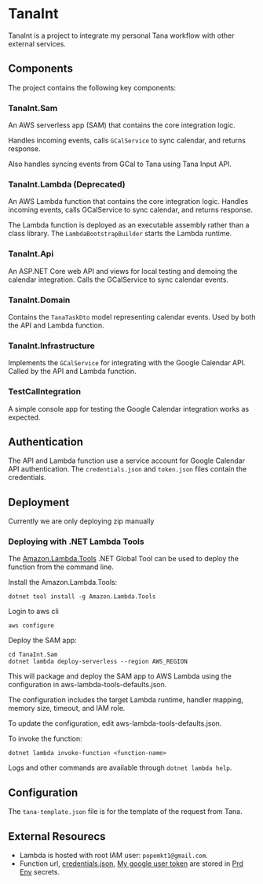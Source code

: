 # TanaInt

TanaInt is a project to integrate my personal Tana workflow with other external services.

## Components

The project contains the following key components:

### TanaInt.Sam

An AWS serverless app (SAM) that contains the core integration logic.

Handles incoming events, calls `GCalService` to sync calendar, and returns response.

Also handles syncing events from GCal to Tana using Tana Input API.

### TanaInt.Lambda (Deprecated)

An AWS Lambda function that contains the core integration logic. Handles incoming events, calls GCalService to sync calendar, and returns response.

The Lambda function is deployed as an executable assembly rather than a class library. The `LambdaBootstrapBuilder` starts the Lambda runtime.

### TanaInt.Api

An ASP.NET Core web API and views for local testing and demoing the calendar integration. Calls the GCalService to sync calendar events.

### TanaInt.Domain

Contains the `TanaTaskDto` model representing calendar events. Used by both the API and Lambda function.

### TanaInt.Infrastructure

Implements the `GCalService` for integrating with the Google Calendar API. Called by the API and Lambda function.

### TestCalIntegration

A simple console app for testing the Google Calendar integration works as expected.

## Authentication

The API and Lambda function use a service account for Google Calendar API authentication. The `credentials.json` and `token.json` files contain the credentials.

## Deployment

Currently we are only deploying zip manually

### Deploying with .NET Lambda Tools
The [Amazon.Lambda.Tools](https://github.com/aws/aws-extensions-for-dotnet-cli#aws-lambda-amazonlambdatools) .NET Global Tool can be used to deploy the function from the command line.

Install the Amazon.Lambda.Tools:

```shell
dotnet tool install -g Amazon.Lambda.Tools
```

Login to aws cli 

```shell
aws configure
```

Deploy the SAM app:
```shell
cd TanaInt.Sam
dotnet lambda deploy-serverless --region AWS_REGION
```

This will package and deploy the SAM app to AWS Lambda using the configuration in aws-lambda-tools-defaults.json.

The configuration includes the target Lambda runtime, handler mapping, memory size, timeout, and IAM role.

To update the configuration, edit aws-lambda-tools-defaults.json.

To invoke the function:

```shell
dotnet lambda invoke-function <function-name>
```
Logs and other commands are available through `dotnet lambda help`.

## Configuration

The `tana-template.json` file is for the template of the request from Tana.

## External Resourecs
- Lambda is hosted with root IAM user: `popemkt1@gmail.com`.
- Function url, [credentials.json](Files/credentials.json), [My google user token](Files/token/Google.Apis.Auth.OAuth2.Responses.TokenResponse-user) are stored in [Prd Env](https://github.com/popemkt/TanaInt/settings/environments/1470884971/edit) secrets.
